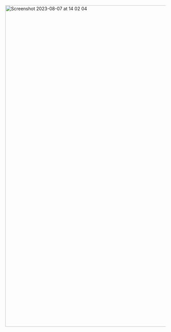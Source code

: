 <img width="1007" alt="Screenshot 2023-08-07 at 14 02 04" src="https://github.com/Thaleia/children-charities/assets/42918656/56653d0d-23d1-46f6-999f-2edfcabd9663">
